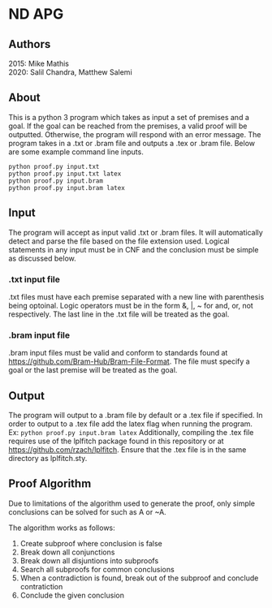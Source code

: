 # ND APG
## Authors
2015:
Mike Mathis  
2020:
Salil Chandra, Matthew Salemi

## About
This is a python 3 program which takes as input a set of premises and a goal. If the goal can be reached from the premises, a valid proof will be outputted. Otherwise, the program will respond with an error message. The program takes in a .txt or .bram file and outputs a .tex or .bram file. Below are some example command line inputs.  
```
python proof.py input.txt  
python proof.py input.txt latex  
python proof.py input.bram  
python proof.py input.bram latex
```

## Input

The program will accept as input valid .txt or .bram files. It will automatically detect and parse the file based on the file extension used. Logical statements in any input must be in CNF and the conclusion must be simple as discussed below.

### .txt input file

.txt files must have each premise separated with a new line with parenthesis being optoinal. Logic operators must be in the form &, |, ~ for and, or, not respectively. The last line in the .txt file will be treated as the goal.

### .bram input file

.bram input files must be valid and conform to standards found at https://github.com/Bram-Hub/Bram-File-Format. The file must specify a goal or the last premise will be treated as the goal.

## Output

The program will output to a .bram file by default or a .tex file if specified. In order to output to a .tex file add the latex flag when running the program.  
Ex: ```python proof.py input.bram latex```
Additionally, compiling the .tex file requires use of the lplfitch package found in this repository or at https://github.com/rzach/lplfitch. Ensure that the .tex file is in the same directory as lplfitch.sty.

## Proof Algorithm

Due to limitations of the algorithm used to generate the proof, only simple conclusions can be solved for such as A or ~A.  

The algorithm works as follows:
   1. Create subproof where conclusion is false
   2. Break down all conjunctions
   3. Break down all disjuntions into subproofs
   4. Search all subproofs for common conclusions
   5. When a contradiction is found, break out of the subproof and conclude contratiction
   6. Conclude the given conclusion
